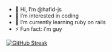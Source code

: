 
- 👋 Hi, I’m @hafid-js
- 👀 I’m interested in coding
- 🌱 I’m currently learning ruby on rails
- ⚡ Fun fact: i'm guy

[![GitHub Streak](https://streak-stats.demolab.com?user=hafid-js&theme=dark&border_radius=5&date_format=j%20M%5B%20Y%5D&card_width=1000)](https://git.io/streak-stats)
